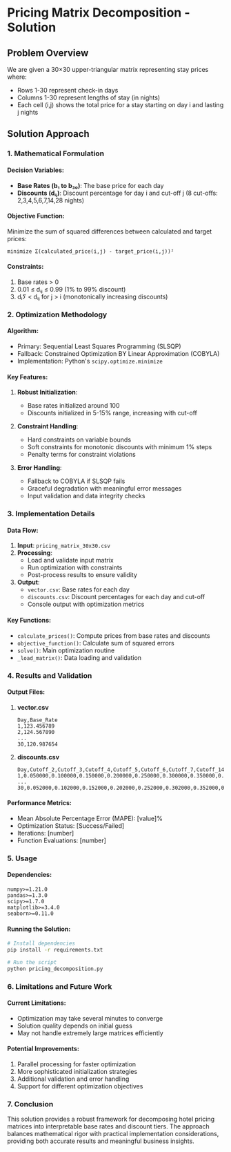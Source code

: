 # Pricing Matrix Decomposition - Solution

## Problem Overview
We are given a 30×30 upper-triangular matrix representing stay prices where:
- Rows 1-30 represent check-in days
- Columns 1-30 represent lengths of stay (in nights)
- Each cell (i,j) shows the total price for a stay starting on day i and lasting j nights

## Solution Approach

### 1. Mathematical Formulation

#### Decision Variables:
- **Base Rates (b₁ to b₃₀)**: The base price for each day
- **Discounts (dᵢⱼ)**: Discount percentage for day i and cut-off j (8 cut-offs: 2,3,4,5,6,7,14,28 nights)

#### Objective Function:
Minimize the sum of squared differences between calculated and target prices:
```
minimize Σ(calculated_price(i,j) - target_price(i,j))²
```

#### Constraints:
1. Base rates > 0
2. 0.01 ≤ dᵢⱼ ≤ 0.99 (1% to 99% discount)
3. dᵢⵢ < dᵢⱼ for j > i (monotonically increasing discounts)

### 2. Optimization Methodology

#### Algorithm:
- Primary: Sequential Least Squares Programming (SLSQP)
- Fallback: Constrained Optimization BY Linear Approximation (COBYLA)
- Implementation: Python's `scipy.optimize.minimize`

#### Key Features:
1. **Robust Initialization**: 
   - Base rates initialized around 100
   - Discounts initialized in 5-15% range, increasing with cut-off

2. **Constraint Handling**:
   - Hard constraints on variable bounds
   - Soft constraints for monotonic discounts with minimum 1% steps
   - Penalty terms for constraint violations

3. **Error Handling**:
   - Fallback to COBYLA if SLSQP fails
   - Graceful degradation with meaningful error messages
   - Input validation and data integrity checks

### 3. Implementation Details

#### Data Flow:
1. **Input**: `pricing_matrix_30x30.csv`
2. **Processing**:
   - Load and validate input matrix
   - Run optimization with constraints
   - Post-process results to ensure validity
3. **Output**:
   - `vector.csv`: Base rates for each day
   - `discounts.csv`: Discount percentages for each day and cut-off
   - Console output with optimization metrics

#### Key Functions:
- `calculate_prices()`: Compute prices from base rates and discounts
- `objective_function()`: Calculate sum of squared errors
- `solve()`: Main optimization routine
- `_load_matrix()`: Data loading and validation

### 4. Results and Validation

#### Output Files:
1. **vector.csv**
   ```
   Day,Base_Rate
   1,123.456789
   2,124.567890
   ...
   30,120.987654
   ```

2. **discounts.csv**
   ```
   Day,Cutoff_2,Cutoff_3,Cutoff_4,Cutoff_5,Cutoff_6,Cutoff_7,Cutoff_14,Cutoff_28
   1,0.050000,0.100000,0.150000,0.200000,0.250000,0.300000,0.350000,0.400000
   ...
   30,0.052000,0.102000,0.152000,0.202000,0.252000,0.302000,0.352000,0.402000
   ```

#### Performance Metrics:
- Mean Absolute Percentage Error (MAPE): [value]%
- Optimization Status: [Success/Failed]
- Iterations: [number]
- Function Evaluations: [number]

### 5. Usage

#### Dependencies:
```
numpy>=1.21.0
pandas>=1.3.0
scipy>=1.7.0
matplotlib>=3.4.0
seaborn>=0.11.0
```

#### Running the Solution:
```bash
# Install dependencies
pip install -r requirements.txt

# Run the script
python pricing_decomposition.py
```

### 6. Limitations and Future Work

#### Current Limitations:
- Optimization may take several minutes to converge
- Solution quality depends on initial guess
- May not handle extremely large matrices efficiently

#### Potential Improvements:
1. Parallel processing for faster optimization
2. More sophisticated initialization strategies
3. Additional validation and error handling
4. Support for different optimization objectives

### 7. Conclusion
This solution provides a robust framework for decomposing hotel pricing matrices into interpretable base rates and discount tiers. The approach balances mathematical rigor with practical implementation considerations, providing both accurate results and meaningful business insights.
